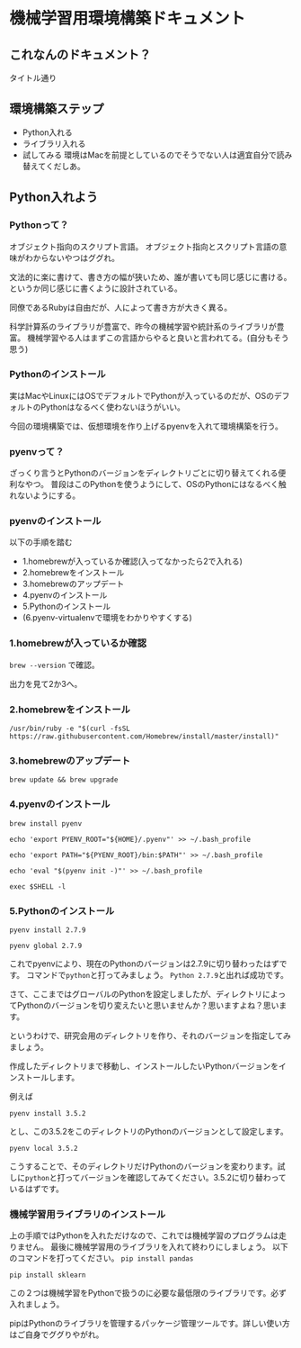 # 機械学習用環境構築ドキュメント

## これなんのドキュメント？
タイトル通り

## 環境構築ステップ
- Python入れる
- ライブラリ入れる
- 試してみる
環境はMacを前提としているのでそうでない人は適宜自分で読み替えてくだしあ。

## Python入れよう
### Pythonって？
オブジェクト指向のスクリプト言語。
オブジェクト指向とスクリプト言語の意味がわからないやつはググれ。

文法的に楽に書けて、書き方の幅が狭いため、誰が書いても同じ感じに書ける。というか同じ感じに書くように設計されている。

同僚であるRubyは自由だが、人によって書き方が大きく異る。

科学計算系のライブラリが豊富で、昨今の機械学習や統計系のライブラリが豊富。
機械学習やる人はまずこの言語からやると良いと言われてる。(自分もそう思う)

### Pythonのインストール
実はMacやLinuxにはOSでデフォルトでPythonが入っているのだが、OSのデフォルトのPythonはなるべく使わないほうがいい。

今回の環境構築では、仮想環境を作り上げるpyenvを入れて環境構築を行う。

### pyenvって？
ざっくり言うとPythonのバージョンをディレクトリごとに切り替えてくれる便利なやつ。
普段はこのPythonを使うようにして、OSのPythonにはなるべく触れないようにする。

### pyenvのインストール
以下の手順を踏む

- 1.homebrewが入っているか確認(入ってなかったら2で入れる)
- 2.homebrewをインストール
- 3.homebrewのアップデート
- 4.pyenvのインストール
- 5.Pythonのインストール
- (6.pyenv-virtualenvで環境をわかりやすくする)

### 1.homebrewが入っているか確認
`brew --version`
で確認。

出力を見て2か3へ。

### 2.homebrewをインストール
`/usr/bin/ruby -e "$(curl -fsSL https://raw.githubusercontent.com/Homebrew/install/master/install)"
`

### 3.homebrewのアップデート
`brew update && brew upgrade`

### 4.pyenvのインストール
`brew install pyenv`

`echo 'export PYENV_ROOT="${HOME}/.pyenv"' >> ~/.bash_profile`

`echo 'export PATH="${PYENV_ROOT}/bin:$PATH"' >> ~/.bash_profile`

`echo 'eval "$(pyenv init -)"' >> ~/.bash_profile`

`exec $SHELL -l`

### 5.Pythonのインストール
`pyenv install 2.7.9`

`pyenv global 2.7.9`

これでpyenvにより、現在のPythonのバージョンは2.7.9に切り替わったはずです。
コマンドで`python`と打ってみましょう。
`Python 2.7.9`と出れば成功です。

さて、ここまではグローバルのPythonを設定しましたが、ディレクトリによってPythonのバージョンを切り変えたいと思いませんか？思いますよね？思います。

というわけで、研究会用のディレクトリを作り、それのバージョンを指定してみましょう。

作成したディレクトリまで移動し、インストールしたいPythonバージョンをインストールします。

例えば

`pyenv install 3.5.2`

とし、この3.5.2をこのディレクトリのPythonのバージョンとして設定します。

`pyenv local 3.5.2`

こうすることで、そのディレクトリだけPythonのバージョンを変わります。試しに`python`と打ってバージョンを確認してみてください。3.5.2に切り替わっているはずです。

### 機械学習用ライブラリのインストール
上の手順ではPythonを入れただけなので、これでは機械学習のプログラムは走りません。
最後に機械学習用のライブラリを入れて終わりにしましょう。
以下のコマンドを打ってください。
`pip install pandas`

`pip install sklearn`

この２つは機械学習をPythonで扱うのに必要な最低限のライブラリです。必ず入れましょう。

pipはPythonのライブラリを管理するパッケージ管理ツールです。詳しい使い方はご自身でググりやがれ。
